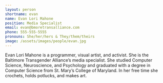 ```yaml
---
layout: person
shortname: evan
name: Evan Lori Mahone
position: Media Specialist
email: evan@bmoretransalliance.com
phone: 555-555-5555
pronouns: She/her/hers & They/them/theirs
image: /assets/images/people/evan.jpg
---
```

Evan Lori Mahone is a programmer, visual artist, and activist. She is the Baltimore Transgender Alliance’s media specialist. She studied Computer Science, Neuroscience, and Psychology and graduated with a degree in Computer Science from St. Mary’s College of Maryland. In her free time she crochets, holds potlucks, and makes art.
